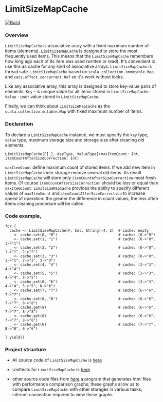 # LimitSizeMapCache

[![Build](https://github.com/SivkovAV/LimitSizeMapCache/workflows/build/badge.svg?branch=master)](https://github.com/SivkovAV/LimitSizeMapCache/actions?query=branch%3Amaster+workflow%3Abuild)

### Overview
`LimitSizeMapCache` is associative array with a fixed maximum number of items (elements).
`LimitSizeMapCache` is designed to store the most frequently used items.
This means that the `LimitSizeMapCache` remembers how long ago each of its item was used (written or read).
It's convenient to use this as cache for any kind of associative arrays.
`LimitSizeMapCache` is thread safe.
`LimitSizeMapCache` based on `scala.collection.immutable.Map` and `cats.effect.concurrent.Ref` so it's work without locks.

Like any associative array, this array is designed to store key-value pairs of elements.
`Key` - is unique value for all items stored in `LimitSizeMapCache`.
`Value` - user value stored in `LimitSizeMapCache`.

Finally, we can think about `LimitSizeMapCache` as the `scala.collection.mutable.Map` with fixed maximum number of items.
### Declaration
To declare a `LimitSizeMapCache` instance, we must specify the `key` type, `value` type,
maximum storage size and storage size after cleaning old elements.
```
LimitSizeMapCache[F[_], KeyType, ValueType](maxItemCount: Int, itemCountAfterSizeCorrection: Int)
```
`maxItemCount` define maximum count of stored items. If we add new item in `LimitSizeMapCache` inner storage remove several old items.
As result `LimitSizeMapCache` will store only `itemCountAfterSizeCorrection` most fresh items.
Of course `itemCountAfterSizeCorrection` should be less or equal than `maxItemCount`.
`LimitSizeMapCache` provides the ability to specify different values of `maxItemCount` and `itemCountAfterSizeCorrection`
to increase speed of operation: the greater the difference in count values,
the less often items cleaning procedure will be called.

### Code example,
```
for {
  cache <- LimitSizeMapCache[F, Int, String](4, 2)  # cache: empty
  _ <- cache.set(0, "0")                            # cache: (0->"0")
  _ <- cache.set(1, "1")                            # cache: (0->"0", 1->"1")
  _ <- cache.set(2, "2")                            # cache: (0->"0", 1->"1", 2->"2")
  _ <- cache.set(3, "3")                            # cache: (0->"0", 1->"1", 2->"2", 3->"3")
  _ <- cache.set(4, "4")                            # cache: (3->"3", 4->"4")
  _ <- cache.set(5, "5")                            # cache: (3->"3", 4->"4", 5->"5")
  _ <- cache.set(6, "6")                            # cache: (3->"3", 4->"4", 5->"5", 6->"6")
  _ <- cache.set(7, "7")                            # cache: (6->"6", 7->"7")
  _ <- cache.set(8, "8")                            # cache: (6->"6", 7->"7", 8->"8")
  _ <- cache.get(9)                                 # cache: (6->"6", 7->"7", 8->"8")
  _ <- cache.get(8)                                 # cache: (6->"6", 7->"7", 8->"8")
  _ <- cache.get(6)                                 # cache: (7->"7", 8->"8", 6->"6")
  
} yield()
```

### Project structure
* All source code of `LimitSizeMapCache` is [here](https://github.com/SivkovAV/mapCache/blob/master/LimitSizeMapCache/src/main/scala/stereo/rchain/mapcache/cacheImplamentations/LimitSizeMapCache.scala)

* Unittests for `LimitSizeMapCache` is [here](https://github.com/SivkovAV/mapCache/blob/master/LimitSizeMapCache/src/test/scala/stereo/rchain/mapcache/TestForCustomCache.scala)

* other source code files from [here](https://github.com/SivkovAV/mapCache) a program that generates html files
with performance comparison graphs; these graphs allow us to compare `LimitSizeMapCache` with other storages in various tasks;
internet connection required to view these graphs
